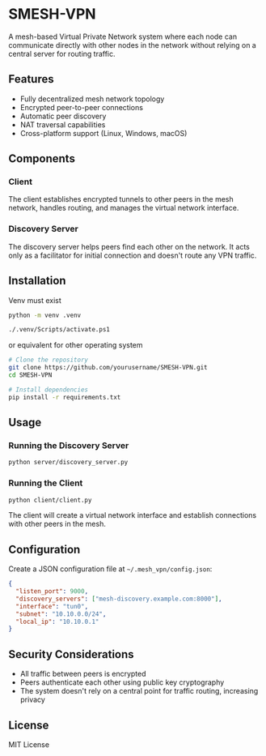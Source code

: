 # SMESH-VPN

A mesh-based Virtual Private Network system where each node can communicate directly with other nodes in the network without relying on a central server for routing traffic.

## Features

- Fully decentralized mesh network topology
- Encrypted peer-to-peer connections
- Automatic peer discovery
- NAT traversal capabilities
- Cross-platform support (Linux, Windows, macOS)

## Components

### Client

The client establishes encrypted tunnels to other peers in the mesh network, handles routing, and manages the virtual network interface.

### Discovery Server

The discovery server helps peers find each other on the network. It acts only as a facilitator for initial connection and doesn't route any VPN traffic.

## Installation

Venv must exist

```bash
python -m venv .venv
```

```bash
./.venv/Scripts/activate.ps1
```

or equivalent for other operating system

```bash
# Clone the repository
git clone https://github.com/yourusername/SMESH-VPN.git
cd SMESH-VPN

# Install dependencies
pip install -r requirements.txt
```

## Usage

### Running the Discovery Server

```bash
python server/discovery_server.py
```

### Running the Client

```bash
python client/client.py
```

The client will create a virtual network interface and establish connections with other peers in the mesh.

## Configuration

Create a JSON configuration file at `~/.mesh_vpn/config.json`:

```json
{
  "listen_port": 9000,
  "discovery_servers": ["mesh-discovery.example.com:8000"],
  "interface": "tun0",
  "subnet": "10.10.0.0/24",
  "local_ip": "10.10.0.1"
}
```

## Security Considerations

- All traffic between peers is encrypted
- Peers authenticate each other using public key cryptography
- The system doesn't rely on a central point for traffic routing, increasing privacy

## License

MIT License
